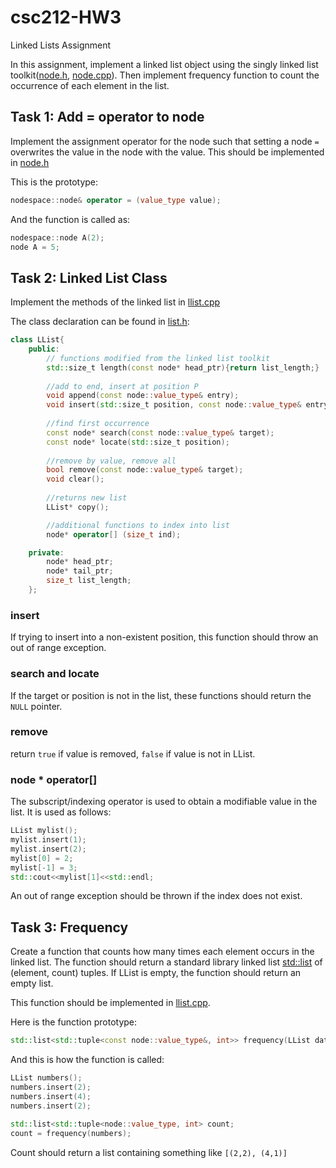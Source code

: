 # csc212-HW3
Linked Lists Assignment

In this assignment, implement a linked list object using the singly linked list toolkit([node.h](node.h), [node.cpp](node.cpp)). Then implement frequency function to count the occurrence of each element in the list. 


## Task 1: Add = operator to node
Implement the assignment operator for the node such that setting a node `=` overwrites the value in the node with the value. This should be implemented in [node.h](node.h)

This is the prototype:
```c++
nodespace::node& operator = (value_type value);
```

 And the function is called as:
 ```c++
 nodespace::node A(2);
 node A = 5;
 ```

## Task 2: Linked List Class
Implement the methods of the linked list in [llist.cpp](llist.cpp)

The class declaration can be found in [list.h](list.h):
```c++
class LList{
	public:
        // functions modified from the linked list toolkit
        std::size_t length(const node* head_ptr){return list_length;}
        
        //add to end, insert at position P
        void append(const node::value_type& entry);
        void insert(std::size_t position, const node::value_type& entry);   
        
        //find first occurrence
        const node* search(const node::value_type& target);
        const node* locate(std::size_t position);
        
        //remove by value, remove all
        bool remove(const node::value_type& target);
        void clear();
        
        //returns new list
        LList* copy();

        //additional functions to index into list
        node* operator[] (size_t ind);

    private:
        node* head_ptr;
        node* tail_ptr;
        size_t list_length;
    };
```


### insert
If trying to insert into a non-existent position, this function should throw an out of range exception. 

### search and locate
If the target or position is not in the list, these functions should return the `NULL` pointer.

### remove
return `true` if value is removed, `false` if value is not in LList. 

### node * operator[]
The subscript/indexing operator is used to obtain a modifiable value in the list. It is used as follows:
```c++
LList mylist();
mylist.insert(1);
mylist.insert(2);
mylist[0] = 2;
mylist[-1] = 3;
std::cout<<mylist[1]<<std::endl;
```
An out of range exception should be thrown if the index does not exist. 


## Task 3: Frequency
Create a function that counts how many times each element occurs in the linked list. The function should return a standard library linked list [std::list](https://devdocs.io/cpp/container/list) of (element, count) tuples. If LList is empty, the function should return an empty list. 

This function should be implemented in [llist.cpp](llist.cpp). 

Here is the function prototype:
```c++
std::list<std::tuple<const node::value_type&, int>> frequency(LList data);

```
And this is how the function is called:
```c++
LList numbers();
numbers.insert(2);
numbers.insert(4);
numbers.insert(2);
 
std::list<std::tuple<node::value_type, int> count;
count = frequency(numbers);
```
Count should return a list containing something like `[(2,2), (4,1)]`

